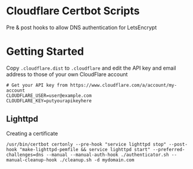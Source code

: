 # Cloudflare Certbot Scripts

Pre &amp; post hooks to allow DNS authentication for LetsEncrypt

# Getting Started

Copy `.cloudflare.dist` to `.cloudflare` and edit the API key and email address to those of your own CloudFlare account

```
# Get your API key from https://www.cloudflare.com/a/account/my-account
CLOUDFLARE_USER=user@example.com
CLOUDFLARE_KEY=putyourapikeyhere
```

## Lighttpd

Creating a certificate

```
/usr/bin/certbot certonly --pre-hook "service lighttpd stop" --post-hook "make-lighttpd-pemfile && service lighttpd start" --preferred-challenges=dns --manual --manual-auth-hook ./authenticator.sh --manual-cleanup-hook ./cleanup.sh -d mydomain.com
```
